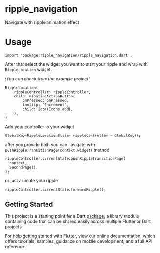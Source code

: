 # ripple_navigation

Navigate with ripple animation effect

# Usage

    import 'package:ripple_navigation/ripple_navigation.dart';

After that select the widget you want to start your ripple and wrap with ``RippleLocation`` widget.

_!You can check from the example project!_

    RippleLocation(
        rippleController: rippleController,
        child: FloatingActionButton(
            onPressed: onPressed,
            tooltip: 'Increment',
            child: Icon(Icons.add),
        ),
    )

Add your controller to your widget 

    GlobalKey<RippleLocationState> rippleController = GlobalKey();

after you provide both you can navigate with `pushRippleTransitionPage(context,widget)` method

    rippleController.currentState.pushRippleTransitionPage(
      context,
      SecondPage(),
    );

or just animate your ripple

    rippleController.currentState.forwardRipple();



## Getting Started

This project is a starting point for a Dart
[package](https://flutter.dev/developing-packages/),
a library module containing code that can be shared easily across
multiple Flutter or Dart projects.

For help getting started with Flutter, view our 
[online documentation](https://flutter.dev/docs), which offers tutorials, 
samples, guidance on mobile development, and a full API reference.
